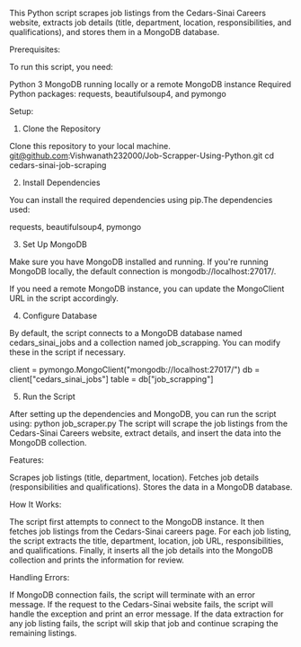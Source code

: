This Python script scrapes job listings from the Cedars-Sinai Careers website, extracts job details (title, department, location, responsibilities, and qualifications), and stores them in a MongoDB database.

Prerequisites:

To run this script, you need:

Python 3
MongoDB running locally or a remote MongoDB instance
Required Python packages: requests, beautifulsoup4, and pymongo


Setup:

1. Clone the Repository
   
Clone this repository to your local machine.
git@github.com:Vishwanath232000/Job-Scrapper-Using-Python.git
cd cedars-sinai-job-scraping

2. Install Dependencies
   
You can install the required dependencies using pip.The dependencies used:

requests,
beautifulsoup4,
pymongo

3. Set Up MongoDB
   
Make sure you have MongoDB installed and running. If you're running MongoDB locally, the default connection is mongodb://localhost:27017/.

If you need a remote MongoDB instance, you can update the MongoClient URL in the script accordingly.

4. Configure Database
   
By default, the script connects to a MongoDB database named cedars_sinai_jobs and a collection named job_scrapping. You can modify these in the script if necessary.

client = pymongo.MongoClient("mongodb://localhost:27017/")
db = client["cedars_sinai_jobs"]
table = db["job_scrapping"]

5. Run the Script
   
After setting up the dependencies and MongoDB, you can run the script using:
python job_scraper.py
The script will scrape the job listings from the Cedars-Sinai Careers website, extract details, and insert the data into the MongoDB collection.

Features:

Scrapes job listings (title, department, location).
Fetches job details (responsibilities and qualifications).
Stores the data in a MongoDB database.

How It Works:

The script first attempts to connect to the MongoDB instance.
It then fetches job listings from the Cedars-Sinai careers page.
For each job listing, the script extracts the title, department, location, job URL, responsibilities, and qualifications.
Finally, it inserts all the job details into the MongoDB collection and prints the information for review.

Handling Errors:

If MongoDB connection fails, the script will terminate with an error message.
If the request to the Cedars-Sinai website fails, the script will handle the exception and print an error message.
If the data extraction for any job listing fails, the script will skip that job and continue scraping the remaining listings.
